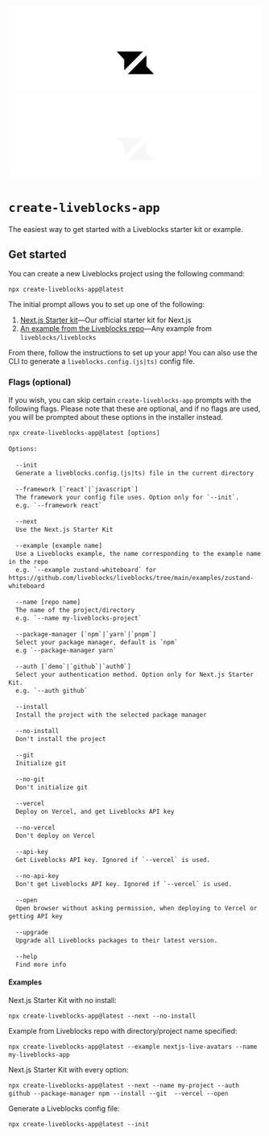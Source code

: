 <p align="center">
  <a href="https://liveblocks.io#gh-light-mode-only">
    <img src="https://raw.githubusercontent.com/liveblocks/liveblocks/main/.github/assets/header-light.svg" alt="Liveblocks" />
  </a>
  <a href="https://liveblocks.io#gh-dark-mode-only">
    <img src="https://raw.githubusercontent.com/liveblocks/liveblocks/main/.github/assets/header-dark.svg" alt="Liveblocks" />
  </a>
</p>

# `create-liveblocks-app`

The easiest way to get started with a Liveblocks starter kit or example.

## Get started

You can create a new Liveblocks project using the following command:

```
npx create-liveblocks-app@latest
```

The initial prompt allows you to set up one of the following:

1. [Next.js Starter kit](https://liveblocks.io/starter-kit)—Our official starter
   kit for Next.js
2. [An example from the Liveblocks repo](https://github.com/liveblocks/liveblocks/tree/main/examples)—Any
   example from `liveblocks/liveblocks`

From there, follow the instructions to set up your app! You can also use the CLI
to generate a `liveblocks.config.(js|ts)` config file.

### Flags (optional)

If you wish, you can skip certain `create-liveblocks-app` prompts with the
following flags. Please note that these are optional, and if no flags are used,
you will be prompted about these options in the installer instead.

```
npx create-liveblocks-app@latest [options]

Options:

  --init
  Generate a liveblocks.config.(js|ts) file in the current directory

  --framework [`react`|`javascript`]
  The framework your config file uses. Option only for `--init`.
  e.g. `--framework react`

  --next
  Use the Next.js Starter Kit

  --example [example name]
  Use a Liveblocks example, the name corresponding to the example name in the repo
  e.g. `--example zustand-whiteboard` for https://github.com/liveblocks/liveblocks/tree/main/examples/zustand-whiteboard

  --name [repo name]
  The name of the project/directory
  e.g. `--name my-liveblocks-project`

  --package-manager [`npm`|`yarn`|`pnpm`]
  Select your package manager, default is `npm`
  e.g `--package-manager yarn`

  --auth [`demo`|`github`|`auth0`]
  Select your authentication method. Option only for Next.js Starter Kit.
  e.g. `--auth github`

  --install
  Install the project with the selected package manager

  --no-install
  Don't install the project

  --git
  Initialize git

  --no-git
  Don't initialize git

  --vercel
  Deploy on Vercel, and get Liveblocks API key

  --no-vercel
  Don't deploy on Vercel

  --api-key
  Get Liveblocks API key. Ignored if `--vercel` is used.

  --no-api-key
  Don't get Liveblocks API key. Ignored if `--vercel` is used.

  --open
  Open browser without asking permission, when deploying to Vercel or getting API key

  --upgrade
  Upgrade all Liveblocks packages to their latest version.

  --help
  Find more info
```

#### Examples

Next.js Starter Kit with no install:

```
npx create-liveblocks-app@latest --next --no-install
```

Example from Liveblocks repo with directory/project name specified:

```
npx create-liveblocks-app@latest --example nextjs-live-avatars --name my-liveblocks-app
```

Next.js Starter Kit with every option:

```
npx create-liveblocks-app@latest --next --name my-project --auth github --package-manager npm --install --git  --vercel --open
```

Generate a Liveblocks config file:

```
npx create-liveblocks-app@latest --init
```
